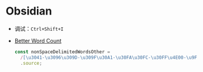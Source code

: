 # Obsidian

- 调试：`Ctrl+Shift+I`

- [Better Word Count](https://github.com/lukeleppan/better-word-count/pull/108/commits/a9386b63af70979c9118b3c745b9d6cc009df38c)

  ``` javascript
  const nonSpaceDelimitedWordsOther = 
    /[\u3041-\u3096\u309D-\u309F\u30A1-\u30FA\u30FC-\u30FF\u4E00-\u9FD5\u00B7\u2014\u2018\u2019\u201C\u201D\u2026\u3002\u3008-\u301C\uFF08-\uFF0D\uFF1A-\uFF1F\uFF61-\uFF65]{1}/
    .source;
  ```
